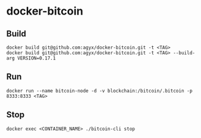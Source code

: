 # docker-bitcoin

## Build

```
docker build git@github.com:agyx/docker-bitcoin.git -t <TAG>
docker build git@github.com:agyx/docker-bitcoin.git -t <TAG> --build-arg VERSION=0.17.1
```

## Run

```
docker run --name bitcoin-node -d -v blockchain:/bitcoin/.bitcoin -p 8333:8333 <TAG>
```

## Stop

```
docker exec <CONTAINER_NAME> ./bitcoin-cli stop
